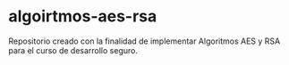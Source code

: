 # algoirtmos-aes-rsa
Repositorio creado con la finalidad de implementar Algoritmos AES y RSA para el curso de desarrollo seguro.
